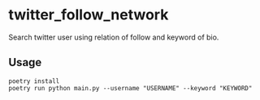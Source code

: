 # twitter_follow_network

Search twitter user using relation of follow and keyword of bio.

## Usage

```
poetry install
poetry run python main.py --username "USERNAME" --keyword "KEYWORD" 
```